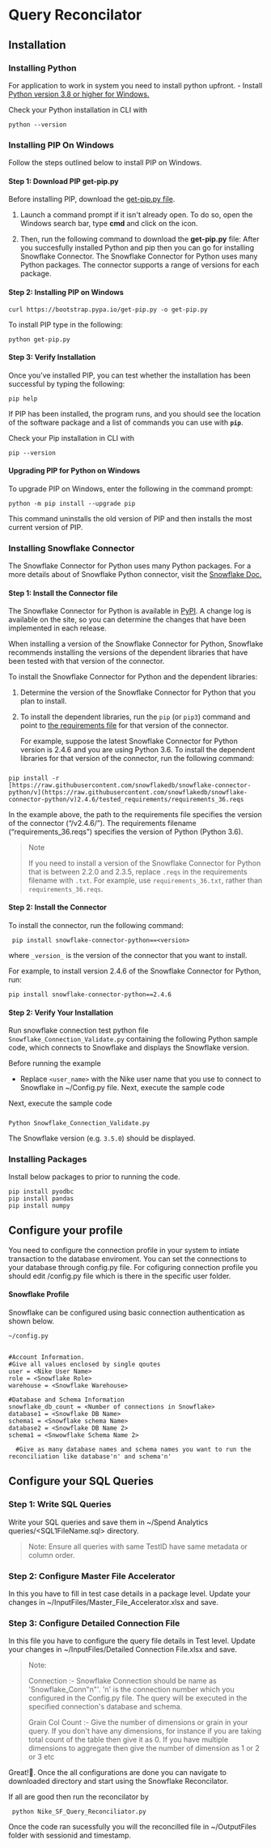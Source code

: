  # Query Reconcilator 


## Installation

### Installing Python
For application to work in system you need to install python upfront.
	-   Install   [Python version 3.8  or higher for Windows.](https://www.python.org/downloads/windows/)

Check your Python installation in CLI with

    python --version

### Installing PIP On Windows

Follow the steps outlined below to install PIP on Windows.

#### Step 1: Download PIP get-pip.py

Before installing PIP, download the  [get-pip.py file](https://bootstrap.pypa.io/get-pip.py).

1. Launch a command prompt if it isn't already open. To do so, open the Windows search bar, type  **cmd**  and click on the icon.

2. Then, run the following command to download the  **get-pip.py**  file:
After you succesfully installed Python and pip then you can go for installing Snowflake Connector.
The Snowflake Connector for Python uses many Python packages. The connector supports a range of versions for each package.


#### Step 2: Installing PIP on Windows

    curl https://bootstrap.pypa.io/get-pip.py -o get-pip.py

To install PIP type in the following:


    python get-pip.py
    
#### Step 3: Verify Installation

Once you’ve installed PIP, you can test whether the installation has been successful by typing the following:

    pip help
If PIP has been installed, the program runs, and you should see the location of the software package and a list of commands you can use with **`pip`**.

Check your Pip installation in CLI with

    pip --version

#### Upgrading PIP for Python on Windows
To upgrade PIP on Windows, enter the following in the command prompt:

    python -m pip install --upgrade pip

This command uninstalls the old version of PIP and then installs the most current version of PIP.

### Installing Snowflake Connector

The Snowflake Connector for Python uses many Python packages. For a more details about of Snowflake Python connector, visit the [Snowflake Doc.](https://docs.snowflake.com/en/user-guide/python-connector-install.html#label-python-connector-prerequisites-python-packages)

#### Step 1: Install the Connector file

The Snowflake Connector for Python is available in  [PyPI](https://pypi.org/project/snowflake-connector-python/). A change log is available on the site, so you can determine the changes that have been implemented in each release.

When installing a version of the Snowflake Connector for Python, Snowflake recommends installing the versions of the dependent libraries that have been tested with that version of the connector.

To install the Snowflake Connector for Python and the dependent libraries:

1.  Determine the version of the Snowflake Connector for Python that you plan to install.
    
2.  To install the dependent libraries, run the  `pip`  (or  `pip3`) command and point to  [the requirements file](https://docs.snowflake.com/en/user-guide/python-connector-install.html#label-python-connector-prerequisites-python-packages)  for that version of the connector.
    
    For example, suppose the latest Snowflake Connector for Python version is 2.4.6 and you are using Python 3.6. To install the dependent libraries for that version of the connector, run the following command:
#####

    pip install -r [https://raw.githubusercontent.com/snowflakedb/snowflake-connector-python/v](https://raw.githubusercontent.com/snowflakedb/snowflake-connector-python/v)2.4.6/tested_requirements/requirements_36.reqs

In the example above, the path to the requirements file specifies the version of the connector (“/v2.4.6/”). The requirements filename (“requirements_36.reqs”) specifies the version of Python (Python 3.6).

> Note
>
> If you need to install a version of the Snowflake Connector for Python that is between 2.2.0 and 2.3.5, replace  `.reqs`  in the requirements filename with `.txt`. For example, use  `requirements_36.txt`, rather
 than  `requirements_36.reqs`.

#### Step 2: Install the Connector

To install the connector, run the following command:

     pip install snowflake-connector-python==<version>
where  `_version_`  is the version of the connector that you want to install.

For example, to install version 2.4.6 of the Snowflake Connector for Python, run:

    pip install snowflake-connector-python==2.4.6

#### Step 2: Verify Your Installation

Run snowflake connection test python file `Snowflake_Connection_Validate.py` containing the following Python sample code, which connects to Snowflake and displays the Snowflake version.

Before running the example

 - Replace  `<user_name>`  with the Nike user name that you use to connect to Snowflake in ~/Config.py file. Next, execute the sample code

Next, execute the sample code
#####

    Python Snowflake_Connection_Validate.py

The Snowflake version (e.g. `3.5.0`) should be displayed.

### Installing Packages

Install below packages to prior to running the code.

    pip install pyodbc
    pip install pandas
    pip install numpy



## Configure your profile

You need to configure the connection profile in your system to intiate transaction to the database enviroment. You can set the connections to your database through config.py file. 
For cofiguring connection profile you should edit /config.py file which is there in the specific user folder.
#### Snowflake Profile
Snowflake can be configured using basic connection authentication as shown below.

    ~/config.py


    #Account Information.
    #Give all values enclosed by single qoutes
    user = <Nike User Name> 
    role = <Snowflake Role>
    warehouse = <Snowflake Warehouse>
    
    #Database and Schema Information
    snowflake_db_count = <Number of connections in Snowflake>
    database1 = <Snowflake DB Name>
    schema1 = <Snowflake schema Name>
    database2 = <Snowflake DB Name 2>
    schema1 = <Snwowflake Schema Name 2>
	
	  #Give as many database names and schema names you want to run the reconciliation like database'n' and schema'n'


## Configure your SQL Queries

### Step 1: Write SQL Queries
Write your SQL queries and save them in ~/Spend Analytics queries/<SQL1FileName.sql> directory.

> Note:
> Ensure all queries with same TestID have same metadata or column order.

### Step 2: Configure Master File Accelerator

In this you have to fill in test case details in a package level. Update your changes in ~/InputFiles/Master_File_Accelerator.xlsx and save. 



### Step 3: Configure Detailed Connection File

In this file you have to configure the query file details in Test level. Update your changes in ~/InputFiles/Detailed Connection File.xlsx and save.

> Note:
>
>
> Connection :-  Snowflake Connection should be name as 'Snowflake_Conn"n"'. 'n' is the connection number which you configured in the Config.py file. The query will be executed in the specified connection's database and schema.
> 
> 
> Grain Col Count :- Give the number of dimensions or grain in your query. If you don't have any dimensions, for instance if you are taking total count of the table then give it as 0. If you have multiple dimensions to aggregate then give the number of dimension as 1 or 2 or 3 etc


Great!🎉. Once the all configurations are done you can navigate to downloaded directory and start using the  Snowflake Reconcilator.

If all are good then run the reconcilator by

     python Nike_SF_Query_Reconciliator.py

 
Once the code ran sucessfully you will the reconcilled file in ~/OutputFiles folder with sessionid and timestamp.
